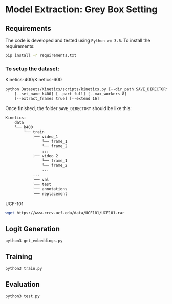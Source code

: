 # Model Extraction: Grey Box Setting

## Requirements

The code is developed and tested using `Python >= 3.6`. To install the requirements:

```bash
pip install -r requirements.txt
```

### To setup the dataset:

Kinetics-400/Kinetics-600

```bash
python Datasets/Kinetics/scripts/kinetics.py [--dir_path SAVE_DIRECTORY]
    [--set_name k400] [--part full] [--max_workers 8] 
    [--extract_frames true] [--extend 16]
```

Once finished, the folder `SAVE_DIRECTORY` should be like this:

``` bash
Kinetics:
    data  
    └── k400
        └── train
            ├── video_1
                └── frame_1
                └── frame_2
                ...
            ├── video_2
                └── frame_1
                └── frame_2
                ...
            ...
            └── val
            └── test
            └── annotations
            └── replacement
```

UCF-101

```bash 
wget https://www.crcv.ucf.edu/data/UCF101/UCF101.rar
``` 

## Logit Generation

```bash
python3 get_embeddings.py
```

## Training

```bash
python3 train.py
```

## Evaluation

```bash
python3 test.py
```